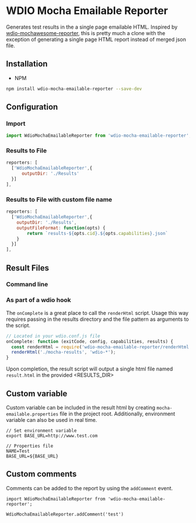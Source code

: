 WDIO Mocha Emailable Reporter
=========================

Generates test results in the a single page emailable HTML. Inspired by [wdio-mochawesome-reporter](https://github.com/fijijavis/wdio-mochawesome-reporter), this is pretty much a clone with the exception of generating a single page HTML report instead of merged json file.

## Installation

* NPM

```bash
npm install wdio-mocha-emailable-reporter --save-dev
```

## Configuration

### Import

```js
import WdioMochaEmailableReporter from 'wdio-mocha-emailable-reporter';
```

### Results to File

```js
reporters: [
  ['WdioMochaEmailableReporter',{
      outputDir: './Results'
  }]
],
```

### Results to File with custom file name

```js
reporters: [
  ['WdioMochaEmailableReporter',{
    outputDir: './Results',
    outputFileFormat: function(opts) {
        return `results-${opts.cid}.${opts.capabilities}.json`
    }
  }]
],
```

## Result Files

### Command line

### As part of a wdio hook

The `onComplete` is a great place to call the `renderHtml` script. Usage this way requires passing in the results directory and the file pattern as arguments to the script.

```javascript
// Located in your wdio.conf.js file
onComplete: function (exitCode, config, capabilities, results) {
  const renderHtml = require('wdio-mocha-emailable-reporter/renderHtml');
  renderHtml('./mocha-results', 'wdio-*');
}
```

Upon completion, the result script will output a single html file named `result.html` in the provided <RESULTS_DIR>

## Custom variable

Custom variable can be included in the result html by creating `mocha-emailable.properties` file in the project root. Additionally, environment variable can also be used in real time.

```
// Set environment variable
export BASE_URL=http://www.test.com

// Properties file
NAME=Test
BASE_URL=${BASE_URL}
```

## Custom comments

Comments can be added to the report by using the `addComment` event.

```
import WdioMochaEmailableReporter from 'wdio-mocha-emailable-reporter';

WdioMochaEmailableReporter.addComment('test')
```
